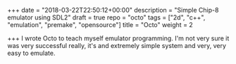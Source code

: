 +++
date = "2018-03-22T22:50:12+00:00"
description = "Simple Chip-8 emulator using SDL2"
draft = true
repo = "octo"
tags = ["2d", "c++", "emulation", "premake", "opensource"]
title = "Octo"
weight = 2

+++
I wrote Octo to teach myself emulator programming. I'm not very sure it was very successful really, it's and extremely simple system and very, very easy to emulate.